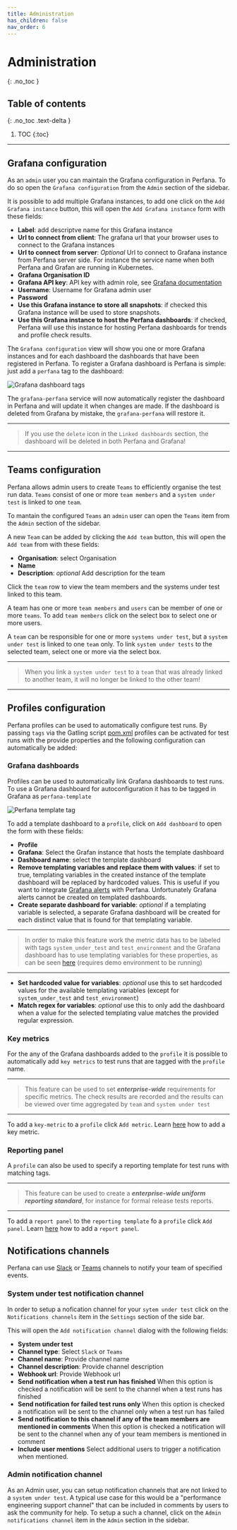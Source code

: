 ```yaml
---
title: Administration
has_children: false
nav_order: 6
---
```


# Administration
{: .no_toc }

## Table of contents
{: .no_toc .text-delta }

1. TOC
{:toc}

---


## Grafana configuration

As an `admin` user you can maintain the Grafana configuration in Perfana. To do so open the `Grafana configuration` from the `Admin` section of the sidebar.

It is possible to add multiple Grafana instances, to add one click on the `Add Grafana instance` button, this will open the `Add Grafana instance` form with these fields:

* **Label**: add descriptve name for this Grafana instance
* **Url to connect from client**: The grafana url that your browser uses to connect to the Grafana instances
* **Url to connect from server**: *Optional* Url to connect to Grafana instance from Perfana server side. For instance the service name when both Perfana and Grafan are running in Kubernetes.
* **Grafana Organisation ID**
* **Grafana API key**: API key with admin role, see [Grafana documentation](https://grafana.com/docs/grafana/latest/http_api/auth/#create-api-token)
* **Username**: Username for Grafana admin user
* **Password**
* **Use this Grafana instance to store all snapshots**: if checked this Grafana instance will be used to store snapshots.
* **Use this Grafana instance to host the Perfana dashboards**: if checked, Perfana will use this instance for hosting Perfana dashboards for trends and profile check results.

The `Grafana configuration` view will show you one or more Grafana instances and for each dashboard the dashboards that have been registered in Perfana. To register a Grafana dashboard is Perfana is simple: just add a `perfana` tag to the dashboard:

![Grafana dashboard tags](../images/grafana-dashboard-tags.png)

The `grafana-perfana` service will now automatically register the dashboard in Perfana and will update it when changes are made. If the dashboard is deleted from Grafana by mistake, the `grafana-perfana` will restore it. 

--- 

> If you use the `delete` icon in the `Linked dashboards` section, the dashboard will be deleted in both Perfana and Grafana!

---
## Teams configuration

Perfana allows admin users to create `Teams` to efficiently organise the test run data. `Teams` consist of one or more `team members` and a `system under test` is linked to one `team`.

To mantain the configured `Teams` an `admin` user can open the `Teams` item from the `Admin` section of the sidebar.

A new `Team` can be added by clicking the `Add team` button, this will open the `Add team` from with these fields:

* **Organisation**: select Organisation
* **Name**
* **Description**: *optional* Add description for the team

Click the `team` row to view the team members and the systems under test linked to this team.

A team has one or more `team members` and `users` can be member of one or more `teams`. To add `team members` click on the select box to select one or more users.

A `team` can be responsible for one or more `systems under test`, but a `system under test` is linked to one `team` only. To link `system under tests` to the selected team, select one or more via the select box.

--- 

> When you link a `system under test` to a `team` that was already linked to another team, it will no longer be linked to the other team!

---
## Profiles configuration

Perfana profiles can be used to automatically configure test runs. By passing `tags` via the Gatling script [pom.xml](https://github.com/perfana/perfana-gatling-afterburner/blob/master/pom.xml#L252) profiles can be activated for test runs with the provide properties and the following configuration can automatically be added:

### Grafana dashboards

Profiles can be used to automatically link Grafana dashboards to test runs. To use a Grafana dashboard for autoconfiguration it has to be tagged in Grafana as `perfana-template`

![Perfana template tag](../images/perfana-template-tag.png)

To add a template dashboard to a `profile`, click on `Add dashboard` to open the form with these fields:

* **Profile**
* **Grafana**: Select the Grafan instance that hosts the template dashboard
* **Dashboard name**: select the template dashboard
* **Remove templating variables and replace them with values**: if set to true, templating variables in the created instance of the template dashboard will be replaced by hardcoded values. This is useful if you want to integrate [Grafana alerts](https://perfana.github.io/perfana-docs/docs/alerts/alerts.html#grafana-alerts) with Perfana. Unfortunately Grafana alerts cannot be created on templated dashboards.
* **Create separate dashboard for variable**: *optional* if a templating variable is selected, a separate Grafana dashboard will be created for each distinct value that is found for that templating variable.

--- 

> In order to make this feature work the metric data has to be labeled with tags `system_under_test` and `test_environment` and the Grafana dashboard has to use templating variables for these properties, as can be seen [here](http://localhost:3000/d/template-gatling-influx/gatling-influxdb?editview=templating&orgId=1&theme=light) (requires demo environment to be running)

---
* **Set hardcoded value for variables**: *optional* use this to set hardcoded values for the available templating variables (except for `system_under_test` and `test_environment`)
* **Match regex for variables**: *optional* use this to only add the dashboard when a value for the selected templating value matches the provided regular expression.

### Key metrics

For the any of the Grafana dashboards added to the `profile` it is possible to automatically add `key metrics` to test runs that are tagged with the `profile` name.

--- 

> This feature can be used to set ***enterprise-wide*** requirements for specific metrics. The check results are recorded and the results can be viewed over time aggregated by `team` and `system under test`

--- 

To add a `key-metric` to a `profile` click `Add metric`. Learn [here](https://perfana.github.io/perfana-docs/docs/testconfiguration/testconfiguration.html#add-key-metric) how to add a key metric.

### Reporting panel

A `profile` can also be used to specify a reporting template for test runs with matching tags.

--- 

> This feature can be used to create a ***enterprise-wide uniform reporting standard***, for instance for formal release tests reports.

--- 
To add a `report panel` to the `reporting template` fo a `profile` click `Add panel`. Learn [here](https://perfana.github.io/perfana-docs/docs/testconfiguration/testconfiguration.html#reporting-template) how to add a `report panel`.


## Notifications channels

Perfana can use [Slack](https://perfana.github.io/perfana-docs/docs/integrations/integrations.html#slack) or [Teams](https://perfana.github.io/perfana-docs/docs/integrations/integrations.html#teams) channels to notify your team of specified events. 

### System under test notification channel

In order to setup a nofication channel for your `sytem under test` click on the `Notifications channels` item in the `Settings` section of the side bar.

This will open the `Add notification channel` dialog with the following fields:
* **System under test**
* **Channel type**: Select `Slack` or `Teams`
* **Channel name**: Provide channel name
* **Channel description**: Provide channel description
* **Webhook url**: Provide Webhook url
* **Send notification when a test run has finished** When this option is checked a notification will be sent to the channel when a test runs has finished
* **Send notification for failed test runs only** When this option is checked a notification will be sent to the channel only when a test run has failed
* **Send notification to this channel if any of the team members are mentioned in comments** When this option is checked a notification will be sent to the channel when any of your team members is mentioned in comment
* **Include user mentions** Select additional users to trigger a notification when mentioned.

### Admin notification channel
As an Admin user, you can setup notification channels that are not linked to a `system under test`. A typical use case for this would be a "performance engineering support channel" that can be included in comments by users to ask the community for help. To setup a such a channel, click on the `Admin notifications channel` item in the `Admin` section in the sidebar.